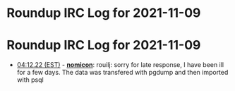 # Roundup IRC Log for 2021-11-09 #
# Roundup IRC Log for 2021-11-09
* <a href="#04:12.22" id="04:12.22">04:12.22 (EST)</a> - __[nomicon](https://github.com/nomicon)__: rouilj: sorry for late response, I have been ill for a few days. The data was transfered with pgdump and then imported with psql
